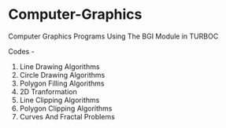 # Computer-Graphics
Computer Graphics Programs Using The BGI Module in TURBOC

Codes - 
1. Line Drawing Algorithms
2. Circle Drawing Algorithms
3. Polygon Filling Algorithms
4. 2D Tranformation
5. Line Clipping Algorithms
6. Polygon Clipping Algorithms
7. Curves And Fractal Problems
